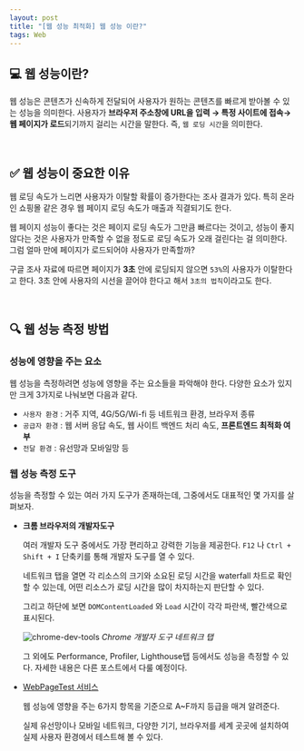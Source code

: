```yaml
---
layout: post
title: "[웹 성능 최적화] 웹 성능 이란?"
tags: Web
---
```


## 💻 웹 성능이란?
웹 성능은 콘텐츠가 신속하게 전달되어 사용자가 원하는 콘텐츠를 빠르게 받아볼 수 있는 성능을 의미한다. 사용자가 **브라우저 주소창에 URL을 입력 → 특정 사이트에 접속→ 웹 페이지가 로드**되기까지 걸리는 시간을 말한다. 즉, `웹 로딩 시간`을 의미한다.

<br>

## ✅ 웹 성능이 중요한 이유
웹 로딩 속도가 느리면 사용자가 이탈할 확률이 증가한다는 조사 결과가 있다. 특히 온라인 쇼핑몰 같은 경우 웹 페이지 로딩 속도가 매출과 직결되기도 한다.

웹 페이지 성능이 좋다는 것은 페이지 로딩 속도가 그만큼 빠르다는 것이고, 성능이 좋지 않다는 것은 사용자가 만족할 수 없을 정도로 로딩 속도가 오래 걸린다는 걸 의미한다. 그럼 얼마 만에 페이지가 로드되어야 사용자가 만족할까?

구글 조사 자료에 따르면 페이지가 **3초** 안에 로딩되지 않으면 `53%`의 사용자가 이탈한다고 한다. 3초 안에 사용자의 시선을 끌어야 한다고 해서 `3초의 법칙`이라고도 한다.

<br>

## 🔍 웹 성능 측정 방법

### 성능에 영향을 주는 요소

웹 성능을 측정하려면 성능에 영향을 주는 요소들을 파악해야 한다. 다양한 요소가 있지만 크게 3가지로 나눠보면 다음과 같다.

- `사용자 환경` : 거주 지역, 4G/5G/Wi-fi 등 네트워크 환경, 브라우저 종류
- `공급자 환경` : 웹 서버 응답 속도, 웹 사이트 백엔드 처리 속도, **프론트엔드 최적화 여부**
- `전달 환경` : 유선망과 모바일망 등

### 웹 성능 측정 도구

성능을 측정할 수 있는 여러 가지 도구가 존재하는데, 그중에서도 대표적인 몇 가지를 살펴보자.

- **크롬 브라우저의 개발자도구**
    
    여러 개발자 도구 중에서도 가장 편리하고 강력한 기능을 제공한다. `F12` 나 `Ctrl + Shift + I` 단축키를 통해 개발자 도구를 열 수 있다.
    
    네트워크 탭을 열면 각 리소스의 크기와 소요된 로딩 시간을 waterfall 차트로 확인할 수 있는데, 어떤 리소스가 로딩 시간을 많이 차지하는지 판단할 수 있다.
    
    그리고 하단에 보면 `DOMContentLoaded` 와 `Load` 시간이 각각 파란색, 빨간색으로 표시된다.
    
    ![chrome-dev-tools](https://user-images.githubusercontent.com/38097442/165792669-1f6955e5-bc1b-436e-bc3a-87bfc3a32456.png)
    _Chrome 개발자 도구 네트워크 탭_

    그 외에도 Performance, Profiler, Lighthouse탭 등에서도 성능을 측정할 수 있다.  자세한 내용은 다른 포스트에서 다룰 예정이다. 
    

- [WebPageTest 서비스](http://www.webpagetest.org/)
    
    웹 성능에 영향을 주는 6가지 항목을 기준으로 A~F까지 등급을 매겨 알려준다.
    
    실제 유선망이나 모바일 네트워크, 다양한 기기, 브라우저를 세계 곳곳에 설치하여 실제 사용자 환경에서 테스트해 볼 수 있다.